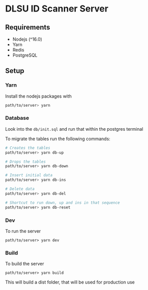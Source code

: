 # DLSU ID Scanner Server

## Requirements
- Nodejs (^16.0)
- Yarn
- Redis
- PostgreSQL

## Setup

### Yarn

Install the nodejs packages with
```bash
path/to/server> yarn
```

### Database

Look into the `db/init.sql` and run that within the postgres terminal

To migrate the tables run the following commands:
```bash
# Creates the tables
path/to/server> yarn db-up

# Drops the tables
path/to/server> yarn db-down

# Insert initial data
path/to/server> yarn db-ins

# Delete data
path/to/server> yarn db-del

# Shortcut to run down, up and ins in that sequence
path/to/server> yarn db-reset
```

### Dev

To run the server
```
path/to/server> yarn dev
```

### Build

To build the server
```
path/to/server> yarn build
```

This will build a dist folder, that will be used for production use

